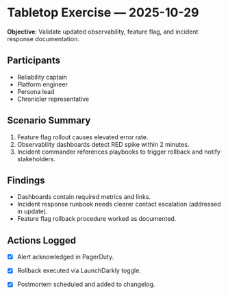 # Tabletop Exercise — 2025-10-29

**Objective**: Validate updated observability, feature flag, and incident response documentation.

## Participants
- Reliability captain
- Platform engineer
- Persona lead
- Chronicler representative

## Scenario Summary
1. Feature flag rollout causes elevated error rate.
2. Observability dashboards detect RED spike within 2 minutes.
3. Incident commander references playbooks to trigger rollback and notify stakeholders.

## Findings
- Dashboards contain required metrics and links.
- Incident response runbook needs clearer contact escalation (addressed in update).
- Feature flag rollback procedure worked as documented.

## Actions Logged
- [x] Alert acknowledged in PagerDuty.
- [x] Rollback executed via LaunchDarkly toggle.
- [x] Postmortem scheduled and added to changelog.

